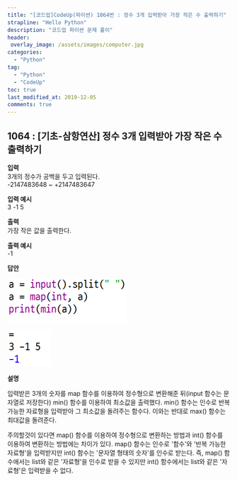 ```yaml
---
title: "[코드업]CodeUp(파이썬) 1064번 : 정수 3개 입력받아 가장 작은 수 출력하기"
strapline: "Hello Python"
description: "코드업 파이썬 문제 풀이"
header:
 overlay_image: /assets/images/computer.jpg
categories:
  - "Python"
tag:
  - "Python"
  - "CodeUp"
toc: true
last_modified_at: 2019-12-05
comments: true
---
```


## 1064 : [기초-삼항연산] 정수 3개 입력받아 가장 작은 수 출력하기


**입력**<br>
3개의 정수가 공백을 두고 입력된다.<br>
-2147483648 ~ +2147483647

**입력 예시**<br>
3 -1 5

**출력**<br>
가장 작은 값을 출력한다.

**출력 예시**<br>
-1


**답안**<br>

![a1064](/assets/images/1064-1.jpg)<br>

![a1064](/assets/images/1064-2.jpg)


**설명**

입력받은 3개의 숫자를 map 함수를 이용하여 정수형으로 변환해준 뒤(input 함수는 문자열로 저장한다) min() 함수를 이용하여 최소값을 출력했다. min() 함수는 인수로 반복 가능한 자료형을 입력받아 그 최소값을 돌려주는 함수다. 이와는 반대로 max() 함수는 최대값을 돌려준다.

주의할것이 있다면 map() 함수를 이용하여 정수형으로 변환하는 방법과 int() 함수를 이용하여 변환하는 방법에는 차이가 있다. map() 함수는 인수로 '함수'와 '반복 가능한 자료형'을 입력받지만 int() 함수는 '문자열 형태의 숫자'를 인수로 받는다. 즉, map() 함수에서는 list와 같은 '자료형'을 인수로 받을 수 있지만 int() 함수에서는 list와 같은 '자료형'은 입력받을 수 없다.